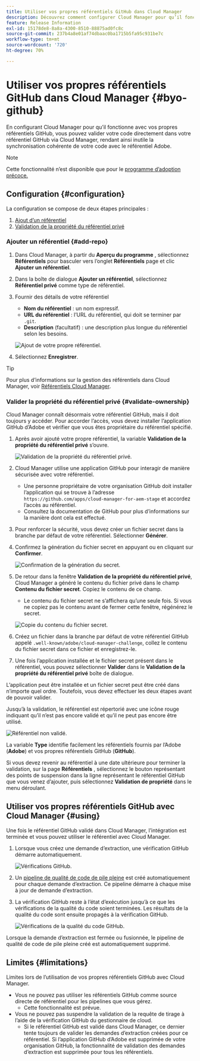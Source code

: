 ```yaml
---
title: Utiliser vos propres référentiels GitHub dans Cloud Manager
description: Découvrez comment configurer Cloud Manager pour qu’il fonctionne avec vos propres référentiels GitHub.
feature: Release Information
exl-id: 15178de8-8a8a-4300-8510-88875ad0fc8c
source-git-commit: 237b4a8e01af74dbaac0ba1715b5fa95c931be7c
workflow-type: tm+mt
source-wordcount: '720'
ht-degree: 70%

---
```


# Utiliser vos propres référentiels GitHub dans Cloud Manager {#byo-github}

En configurant Cloud Manager pour qu’il fonctionne avec vos propres référentiels GitHub, vous pouvez valider votre code directement dans votre référentiel GitHub via Cloud Manager, rendant ainsi inutile la synchronisation cohérente de votre code avec le référentiel Adobe.

>[!NOTE]
>
>Cette fonctionnalité n’est disponible que pour le [programme d’adoption précoce.](/help/implementing/cloud-manager/release-notes/current.md#early-adoption)

## Configuration {#configuration}

La configuration se compose de deux étapes principales :

1. [Ajout d’un référentiel](#add-repo)
1. [Validation de la propriété du référentiel privé](#validate-ownership)

### Ajouter un référentiel {#add-repo}

1. Dans Cloud Manager, à partir du **Aperçu du programme** , sélectionnez **Référentiels** pour basculer vers l’onglet **Référentiels** page et clic **Ajouter un référentiel**.

1. Dans la boîte de dialogue **Ajouter un référentiel**, sélectionnez **Référentiel privé** comme type de référentiel.

1. Fournir des détails de votre référentiel

   * **Nom du référentiel** : un nom expressif.
   * **URL du référentiel** : l’URL du référentiel, qui doit se terminer par `.git`.
   * **Description** (facultatif) : une description plus longue du référentiel selon les besoins.

   ![Ajout de votre propre référentiel.](/help/implementing/cloud-manager/assets/repos/add-own-github.png)

1. Sélectionnez **Enregistrer**.

>[!TIP]
>
>Pour plus d’informations sur la gestion des référentiels dans Cloud Manager, voir [Référentiels Cloud Manager](/help/implementing/cloud-manager/managing-code/cloud-manager-repositories.md).

### Valider la propriété du référentiel privé {#validate-ownership}

Cloud Manager connaît désormais votre référentiel GitHub, mais il doit toujours y accéder. Pour accorder l’accès, vous devez installer l’application GitHub d’Adobe et vérifier que vous êtes propriétaire du référentiel spécifié.

1. Après avoir ajouté votre propre référentiel, la variable **Validation de la propriété du référentiel privé** s’ouvre.

   ![Validation de la propriété du référentiel privé.](/help/implementing/cloud-manager/assets/repos/private-repo-validate.png)

1. Cloud Manager utilise une application GitHub pour interagir de manière sécurisée avec votre référentiel.
   * Une personne propriétaire de votre organisation GitHub doit installer l’application qui se trouve à l’adresse `https://github.com/apps/cloud-manager-for-aem-stage` et accordez l’accès au référentiel.
   * Consultez la documentation de GitHub pour plus d’informations sur la manière dont cela est effectué.

1. Pour renforcer la sécurité, vous devez créer un fichier secret dans la branche par défaut de votre référentiel. Sélectionner **Générer**.

1. Confirmez la génération du fichier secret en appuyant ou en cliquant sur **Confirmer**.

   ![Confirmation de la génération du secret.](/help/implementing/cloud-manager/assets/repos/confirm-generation.png)

1. De retour dans la fenêtre **Validation de la propriété du référentiel privé**, Cloud Manager a généré le contenu du fichier privé dans le champ **Contenu du fichier secret**. Copiez le contenu de ce champ.

   * Le contenu du fichier secret ne s’affichera qu’une seule fois. Si vous ne copiez pas le contenu avant de fermer cette fenêtre, régénérez le secret.

   ![Copie du contenu du fichier secret.](/help/implementing/cloud-manager/assets/repos/new-secret.png)

1. Créez un fichier dans la branche par défaut de votre référentiel GitHub appelé `.well-known/adobe/cloud-manager-challenge`, collez le contenu du fichier secret dans ce fichier et enregistrez-le.

1. Une fois l’application installée et le fichier secret présent dans le référentiel, vous pouvez sélectionner **Valider** dans le **Validation de la propriété du référentiel privé** boîte de dialogue.

L’application peut être installée et un fichier secret peut être créé dans n’importe quel ordre. Toutefois, vous devez effectuer les deux étapes avant de pouvoir valider.

Jusqu’à la validation, le référentiel est répertorié avec une icône rouge indiquant qu’il n’est pas encore validé et qu’il ne peut pas encore être utilisé.

![Référentiel non validé.](/help/implementing/cloud-manager/assets/repos/unvalidated-repo.png)

La variable **Type** identifie facilement les référentiels fournis par l’Adobe (**Adobe**) et vos propres référentiels GitHub (**GitHub**).

Si vous devez revenir au référentiel à une date ultérieure pour terminer la validation, sur la page **Référentiels** , sélectionnez le bouton représentant des points de suspension dans la ligne représentant le référentiel GitHub que vous venez d’ajouter, puis sélectionnez **Validation de propriété** dans le menu déroulant.

## Utiliser vos propres référentiels GitHub avec Cloud Manager {#using}

Une fois le référentiel GitHub validé dans Cloud Manager, l’intégration est terminée et vous pouvez utiliser le référentiel avec Cloud Manager.

1. Lorsque vous créez une demande d’extraction, une vérification GitHub démarre automatiquement.

   ![Vérifications GitHub.](/help/implementing/cloud-manager/assets/repos/github-checks.png)

1. Un [pipeline de qualité de code de pile pleine](/help/implementing/cloud-manager/configuring-pipelines/introduction-ci-cd-pipelines.md) est créé automatiquement pour chaque demande d’extraction. Ce pipeline démarre à chaque mise à jour de demande d’extraction.

1. La vérification GitHub reste à l’état d’exécution jusqu’à ce que les vérifications de la qualité du code soient terminées. Les résultats de la qualité du code sont ensuite propagés à la vérification GitHub.

   ![Vérifications de la qualité du code GitHub.](/help/implementing/cloud-manager/assets/repos/github-code-quality.png)

Lorsque la demande d’extraction est fermée ou fusionnée, le pipeline de qualité de code de pile pleine créé est automatiquement supprimé.

## Limites {#limitations}

Limites lors de l’utilisation de vos propres référentiels GitHub avec Cloud Manager.

* Vous ne pouvez pas utiliser les référentiels GitHub comme source directe de référentiel pour les pipelines que vous gérez.
   * Cette fonctionnalité est prévue.
* Vous ne pouvez pas suspendre la validation de la requête de tirage à l’aide de la vérification GitHub du gestionnaire de cloud.
   * Si le référentiel GitHub est validé dans Cloud Manager, ce dernier tente toujours de valider les demandes d’extraction créées pour ce référentiel.
Si l’application GitHub d’Adobe est supprimée de votre organisation GitHub, la fonctionnalité de validation des demandes d’extraction est supprimée pour tous les référentiels.
